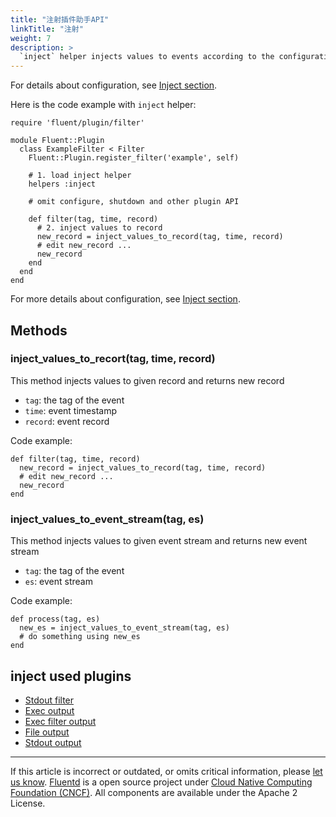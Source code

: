 ```yaml
---
title: "注射插件助手API"
linkTitle: "注射"
weight: 7
description: >
  `inject` helper injects values to events according to the configuration.
---
```


For details about configuration, see [Inject section](/configuration/inject-section.md).

Here is the code example with `inject` helper:

```
require 'fluent/plugin/filter'

module Fluent::Plugin
  class ExampleFilter < Filter
    Fluent::Plugin.register_filter('example', self)

    # 1. load inject helper
    helpers :inject

    # omit configure, shutdown and other plugin API

    def filter(tag, time, record)
      # 2. inject values to record
      new_record = inject_values_to_record(tag, time, record)
      # edit new_record ...
      new_record
    end
  end
end
```

For more details about configuration, see [Inject section](/configuration/inject-section.md).

## Methods

### inject_values_to_recort(tag, time, record)

This method injects values to given record and returns new record

- `tag`: the tag of the event
- `time`: event timestamp
- `record`: event record

Code example:

```
def filter(tag, time, record)
  new_record = inject_values_to_record(tag, time, record)
  # edit new_record ...
  new_record
end
```

### inject_values_to_event_stream(tag, es)

This method injects values to given event stream and returns new event
stream

- `tag`: the tag of the event
- `es`: event stream

Code example:

```
def process(tag, es)
  new_es = inject_values_to_event_stream(tag, es)
  # do something using new_es
end
```

## inject used plugins

- [Stdout filter](/plugins/filter/stdout.md)
- [Exec output](/plugins/output/exec.md)
- [Exec filter output](/plugins/output/exec_filter.md)
- [File output](/plugins/output/file.md)
- [Stdout output](/plugins/output/stdout.md)

---

If this article is incorrect or outdated, or omits critical information, please [let us know](https://github.com/fluent/fluentd-docs-gitbook/issues?state=open).
[Fluentd](http://www.fluentd.org/) is a open source project under [Cloud Native Computing Foundation (CNCF)](https://cncf.io/). All components are available under the Apache 2 License.
